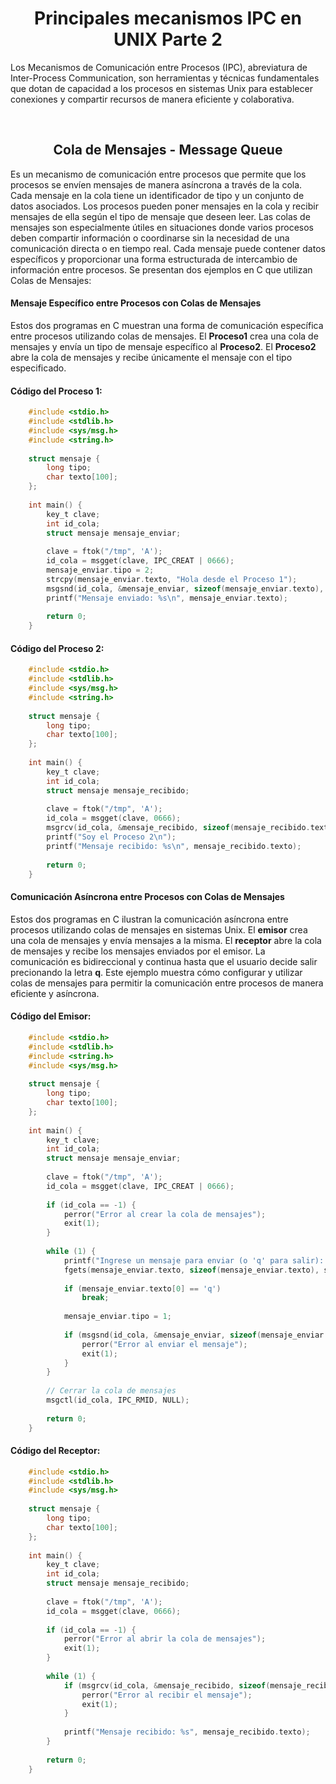 <h1 align=center>Principales mecanismos IPC en UNIX Parte 2</h1>
Los Mecanismos de Comunicación entre Procesos (IPC), abreviatura de Inter-Process Communication, son herramientas y técnicas fundamentales que dotan de capacidad a los procesos en sistemas Unix para establecer conexiones y compartir recursos de manera eficiente y colaborativa.

<br><h2 align=center>Cola de Mensajes - Message Queue</h2>
Es un mecanismo de comunicación entre procesos que permite que los procesos se envíen mensajes de manera asíncrona a través de la cola. Cada mensaje en la cola tiene un identificador de tipo y un conjunto de datos asociados. Los procesos pueden poner mensajes en la cola y recibir mensajes de ella según el tipo de mensaje que deseen leer.
Las colas de mensajes son especialmente útiles en situaciones donde varios procesos deben compartir información o coordinarse sin la necesidad de una comunicación directa o en tiempo real. Cada mensaje puede contener datos específicos y proporcionar una forma estructurada de intercambio de información entre procesos.
Se presentan dos ejemplos en C que utilizan Colas de Mensajes:

#### **Mensaje Específico entre Procesos con Colas de Mensajes**
Estos dos programas en C muestran una forma de comunicación específica entre procesos utilizando colas de mensajes. El **Proceso1** crea una cola de mensajes y envía un tipo de mensaje específico al **Proceso2**. El **Proceso2** abre la cola de mensajes y recibe únicamente el mensaje con el tipo especificado.

#### **Código del Proceso 1:**

```c
    #include <stdio.h>
    #include <stdlib.h>
    #include <sys/msg.h>
    #include <string.h>
    
    struct mensaje {
        long tipo;
        char texto[100];
    };
    
    int main() {
        key_t clave;
        int id_cola;
        struct mensaje mensaje_enviar;
    
        clave = ftok("/tmp", 'A');
        id_cola = msgget(clave, IPC_CREAT | 0666);
        mensaje_enviar.tipo = 2;
        strcpy(mensaje_enviar.texto, "Hola desde el Proceso 1");
        msgsnd(id_cola, &mensaje_enviar, sizeof(mensaje_enviar.texto), 0);
        printf("Mensaje enviado: %s\n", mensaje_enviar.texto);
    
        return 0;
    }
```

#### **Código del Proceso 2:**

```c
    #include <stdio.h>
    #include <stdlib.h>
    #include <sys/msg.h>
    #include <string.h>
    
    struct mensaje {
        long tipo;
        char texto[100];
    };
    
    int main() {
        key_t clave;
        int id_cola;
        struct mensaje mensaje_recibido;
    
        clave = ftok("/tmp", 'A');
        id_cola = msgget(clave, 0666);
        msgrcv(id_cola, &mensaje_recibido, sizeof(mensaje_recibido.texto),2, 0);
        printf("Soy el Proceso 2\n");
        printf("Mensaje recibido: %s\n", mensaje_recibido.texto);
    
        return 0;
    }
```

#### **Comunicación Asíncrona entre Procesos con Colas de Mensajes**
Estos dos programas en C ilustran la comunicación asíncrona entre procesos utilizando colas de mensajes en sistemas Unix. El **emisor** crea una cola de mensajes y envía mensajes a la misma. El **receptor** abre la cola de mensajes y recibe los mensajes enviados por el emisor. La comunicación es bidireccional y continua hasta que el usuario decide salir precionando la letra **q**. Este ejemplo muestra cómo configurar y utilizar colas de mensajes para permitir la comunicación entre procesos de manera eficiente y asíncrona.

#### **Código del Emisor:**

```c
    #include <stdio.h>
    #include <stdlib.h>
    #include <string.h>
    #include <sys/msg.h>
    
    struct mensaje {
        long tipo;
        char texto[100];
    };
    
    int main() {
        key_t clave;
        int id_cola;
        struct mensaje mensaje_enviar;
    
        clave = ftok("/tmp", 'A');
        id_cola = msgget(clave, IPC_CREAT | 0666);
    
        if (id_cola == -1) {
            perror("Error al crear la cola de mensajes");
            exit(1);
        }
    
        while (1) {
            printf("Ingrese un mensaje para enviar (o 'q' para salir): ");
            fgets(mensaje_enviar.texto, sizeof(mensaje_enviar.texto), stdin);
    
            if (mensaje_enviar.texto[0] == 'q')
                break;
    
            mensaje_enviar.tipo = 1;
    
            if (msgsnd(id_cola, &mensaje_enviar, sizeof(mensaje_enviar.texto), 0) == -1) {
                perror("Error al enviar el mensaje");
                exit(1);
            }
        }
    
        // Cerrar la cola de mensajes
        msgctl(id_cola, IPC_RMID, NULL);
    
        return 0;
    }
```

#### **Código del Receptor:**

```c
    #include <stdio.h>
    #include <stdlib.h>
    #include <sys/msg.h>
    
    struct mensaje {
        long tipo;
        char texto[100];
    };
    
    int main() {
        key_t clave;
        int id_cola;
        struct mensaje mensaje_recibido;
    
        clave = ftok("/tmp", 'A');
        id_cola = msgget(clave, 0666);
    
        if (id_cola == -1) {
            perror("Error al abrir la cola de mensajes");
            exit(1);
        }
    
        while (1) {
            if (msgrcv(id_cola, &mensaje_recibido, sizeof(mensaje_recibido.texto), 1, 0) == -1) {
                perror("Error al recibir el mensaje");
                exit(1);
            }
    
            printf("Mensaje recibido: %s", mensaje_recibido.texto);
        }
    
        return 0;
    }
```
